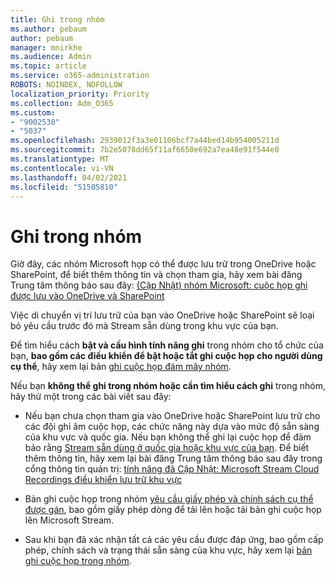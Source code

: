 ```yaml
---
title: Ghi trong nhóm
ms.author: pebaum
author: pebaum
manager: mnirkhe
ms.audience: Admin
ms.topic: article
ms.service: o365-administration
ROBOTS: NOINDEX, NOFOLLOW
localization_priority: Priority
ms.collection: Adm_O365
ms.custom:
- "9002530"
- "5037"
ms.openlocfilehash: 2939012f3a3e01106bcf7a44bed14b954005211d
ms.sourcegitcommit: 7b2e5078dd65f11af6650e692a7ea48e91f544e0
ms.translationtype: MT
ms.contentlocale: vi-VN
ms.lasthandoff: 04/02/2021
ms.locfileid: "51505810"
---
```

# <a name="recording-in-teams"></a>Ghi trong nhóm

Giờ đây, các nhóm Microsoft họp có thể được lưu trữ trong OneDrive hoặc SharePoint, để biết thêm thông tin và chọn tham gia, hãy xem bài đăng Trung tâm thông báo sau đây: [(Cập Nhật) nhóm Microsoft: cuộc họp ghi được lưu vào OneDrive và SharePoint](https://portal.microsoft.com/Adminportal/Home?ref=MessageCenter&id=MC222640)

Việc di chuyển vị trí lưu trữ của bạn vào OneDrive hoặc SharePoint sẽ loại bỏ yêu cầu trước đó mà Stream sẵn dùng trong khu vực của bạn.

Để tìm hiểu cách **bật và cấu hình tính năng ghi** trong nhóm cho tổ chức của bạn, **bao gồm các điều khiển để bật hoặc tắt ghi cuộc họp cho người dùng cụ thể**, hãy xem lại bản [ghi cuộc họp đám mây nhóm](https://docs.microsoft.com/microsoftteams/cloud-recording).

Nếu bạn **không thể ghi trong nhóm hoặc cần tìm hiểu cách ghi** trong nhóm, hãy thử một trong các bài viết sau đây:

- Nếu bạn chưa chọn tham gia vào OneDrive hoặc SharePoint lưu trữ cho các đội ghi âm cuộc họp, các chức năng này dựa vào mức độ sẵn sàng của khu vực và quốc gia. Nếu bạn không thể ghi lại cuộc họp để đảm bảo rằng [Stream sẵn dùng ở quốc gia hoặc khu vực của bạn](https://docs.microsoft.com/stream/faq#which-regions-does-microsoft-stream-host-my-data-in). Để biết thêm thông tin, hãy xem lại bài đăng Trung tâm thông báo sau đây trong cổng thông tin quản trị: [tính năng đã Cập Nhật: Microsoft Stream Cloud Recordings điều khiển lưu trữ khu vực](https://admin.microsoft.com/AdminPortal/Home#/MessageCenter?id=MC214327)

- Bản ghi cuộc họp trong nhóm [yêu cầu giấy phép và chính sách cụ thể được gán](https://docs.microsoft.com/microsoftteams/cloud-recording#prerequisites-for-teams-cloud-meeting-recording), bao gồm giấy phép dòng để tải lên hoặc tải bản ghi cuộc họp lên Microsoft Stream.

- Sau khi bạn đã xác nhận tất cả các yêu cầu được đáp ứng, bao gồm cấp phép, chính sách và trạng thái sẵn sàng của khu vực, hãy xem lại [bản ghi cuộc họp trong nhóm](https://support.office.com/article/34dfbe7f-b07d-4a27-b4c6-de62f1348c24).
